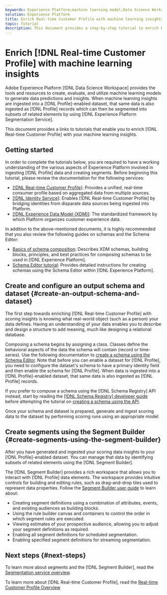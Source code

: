 ```yaml
---
keywords: Experience Platform;machine learning model;Data Science Workspace;Real-time Customer Profile;popular topics;machine learning insights
solution: Experience Platform
title: Enrich Real-time Customer Profile with machine learning insights
topic: Tutorial
description: This document provides a step-by-step tutorial to enrich Real-time Customer Profile with machine learning insights.
---
```


# Enrich [!DNL Real-time Customer Profile] with machine learning insights

Adobe Experience Platform [!DNL Data Science Workspace] provides the tools and resources to create, evaluate, and utilize machine learning models to generate data predictions and insights. When machine learning insights are ingested into a [!DNL Profile]-enabled dataset, that same data is also ingested as [!DNL Profile] records which can then be segmented into subsets of related elements by using [!DNL Experience Platform Segmentation Service].

This document provides a links to tutorials that enable you to enrich [!DNL Real-time Customer Profile] with your machine learning insights.

## Getting started

In order to complete the tutorials below, you are required to have a working understanding of the various aspects of Experience Platform involved in ingesting [!DNL Profile] data and creating segments. Before beginning this tutorial, please review the documentation for the following services:

- [[!DNL Real-time Customer Profile]](../../rtcdp/overview.md): Provides a unified, real-time consumer profile based on aggregated data from multiple sources.
- [[!DNL Identity Service]](../../identity-service/home.md): Enables [!DNL Real-time Customer Profile] by bridging identities from disparate data sources being ingested into Platform.
- [[!DNL Experience Data Model (XDM)]](../../xdm/home.md): The standardized framework by which Platform organizes customer experience data.

In addition to the above-mentioned documents, it is highly recommended that you also review the following guides on schemas and the Schema Editor:

- [Basics of schema composition](../../xdm/schema/composition.md): Describes XDM schemas, building blocks, principles, and best practices for composing schemas to be used in [!DNL Experience Platform].
- [Schema Editor tutorial](../../xdm/tutorials/create-schema-ui.md): Provides detailed instructions for creating schemas using the Schema Editor within [!DNL Experience Platform].

## Create and configure an output schema and dataset {#create-an-output-schema-and-dataset}

The first step towards enriching [!DNL Real-time Customer Profile] with scoring insights is knowing what real-world object (such as a person) your data defines. Having an understanding of your data enables you to describe and design a structure to add meaning, much like designing a relational database.

Composing a schema begins by assigning a class. Classes define the behavioral aspects of the data the schema will contain (record or time-series). Use the following documentation to [create a schema using the Schema Editor](../../xdm/tutorials/create-schema-ui.md). Note that before you can enable a dataset for [!DNL Profile], you need to configure the dataset's schema to have a primary identity field and then enable the schema for [!DNL Profile]. When data is ingested into a [!DNL Profile]-enabled dataset, that same data is also ingested as [!DNL Profile] records. 

If you prefer to compose a schema using the [!DNL Schema Registry] API instead, start by reading the [[!DNL Schema Registry] developer guide](../api/getting-started.md) before attempting the tutorial on [creating a schema using the API](create-schema-api.md).

Once your schema and dataset is prepared, generate and ingest scoring data to the dataset by performing scoring runs using an appropriate model.

## Create segments using the Segment Builder {#create-segments-using-the-segment-builder}

After you have generated and ingested your scoring data insights to your [!DNL Profile]-enabled dataset. You can manage that data by identifying subsets of related elements using the [!DNL Segment Builder]. 

The [!DNL Segment Builder] provides a rich workspace that allows you to interact with [!DNL Profile] data elements. The workspace provides intuitive controls for building and editing rules, such as drag-and-drop tiles used to represent data properties. Follow the [Segment Builder user guide](../../segmentation/ui/segment-builder.md) to learn about:

- Creating segment definitions using a combination of attributes, events, and existing audiences as building blocks.  
- Using the rule builder canvas and containers to control the order in which segment rules are executed.
- Viewing estimates of your prospective audience, allowing you to adjust your segment definitions as required.
- Enabling all segment definitions for scheduled segmentation.
- Enabling specified segment definitions for streaming segmentation.

## Next steps {#next-steps}

To learn more about segments and the [!DNL Segment Builder], read the [Segmentation service overview](../../segmentation/home.md).

To learn more about [!DNL Real-time Customer Profile], read the [Real-time Customer Profile Overview](../../profile/home.md)